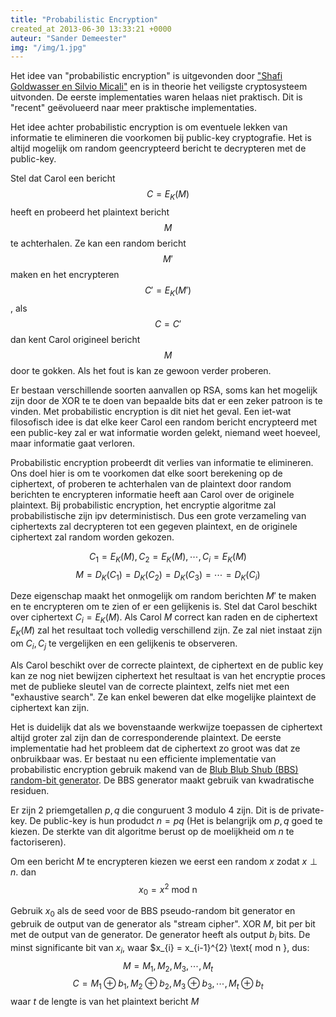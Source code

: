 ```yaml
---
title: "Probabilistic Encryption"
created_at 2013-06-30 13:33:21 +0000
auteur: "Sander Demeester"
img: "/img/1.jpg"
---
```


Het idee van "probabilistic encryption" is uitgevonden door ["Shafi Goldwasser en Silvio Micali"](http://people.csail.mit.edu/joanne/shafi-pubs.html) en is in theorie het veiligste cryptosysteem uitvonden. De eerste implementaties waren helaas niet praktisch. Dit is "recent" geëvolueerd naar meer praktische implementaties.

Het idee achter probabilistic encryption is om eventuele lekken van informatie te elimineren die voorkomen bij public-key cryptografie. Het is altijd mogelijk om random geencrypteerd bericht te decrypteren met de public-key.

Stel dat Carol een bericht <notextile>$$C = E_{K}(M)$$</notextile> heeft en probeerd het plaintext bericht <notextile>$$M$$</notextile> te achterhalen. Ze kan een random bericht <notextile>$$M'$$</notextile> maken en het encrypteren <notextile>$$C' = E_{K}(M')$$</notextile>, als <notextile>$$C = C'$$</notextile> dan kent Carol origineel bericht <notextile>$$M$$</notextile> door te gokken. Als het fout is kan ze gewoon verder proberen.

Er bestaan verschillende soorten aanvallen op RSA, soms kan het mogelijk zijn door de XOR te te doen van bepaalde bits dat er een zeker patroon is te vinden. Met probabilistic encryption is dit niet het geval. Een iet-wat filosofisch idee is dat elke keer Carol een random bericht encrypteerd met een public-key zal er wat informatie worden gelekt, niemand weet hoeveel, maar informatie gaat verloren.

Probabilistic encryption probeerdt dit verlies van informatie te elimineren. Ons doel hier is om te voorkomen dat elke soort berekening op de ciphertext, of proberen te achterhalen van de plaintext door random berichten te encrypteren informatie heeft aan Carol over de originele plaintext. Bij  probabilistic encryption, het encryptie algoritme zal probabilistische zijn ipv deterministisch. Dus een grote verzameling van ciphertexts zal decrypteren tot een gegeven plaintext, en de originele ciphertext zal random worden gekozen.

<notextfile>$$
C_{1} = E_{K}(M), C_{2} = E_{K}(M),\cdots, C_{i} = E_{K}(M)
$$<notextile>
<notextile>$$
M = D_{K}(C_{1}) = D_{K}(C_{2}) = D_{K}(C_{3}) = \cdots = D_{K}(C_{i})
$$<notextile>

Deze eigenschap maakt het onmogelijk om random berichten <notextile>$M'$</notextile> te maken en te encrypteren om te zien of er een gelijkenis is.
Stel dat Carol beschikt over ciphertext <notextile>$C_{i} = E_{K}(M)$</notextile>. Als Carol <notextile>$M$</notextile> correct kan raden en de ciphertext <notextile>$E_{K}(M)$</notextile> zal het resultaat toch volledig verschillend zijn. Ze zal niet instaat zijn om <notextile>$C_{i},C_{j}$</notextile> te vergelijken en een gelijkenis te observeren.

Als Carol beschikt over de correcte plaintext, de ciphertext en de public key kan ze nog niet bewijzen ciphertext het resultaat is van het encryptie proces met de publieke sleutel van de correcte plaintext, zelfs niet met een "exhaustive search". Ze kan enkel beweren dat elke mogelijke plaintext de ciphertext kan zijn.

Het is duidelijk dat als we bovenstaande werkwijze toepassen de ciphertext altijd groter zal zijn dan de corresponderende plaintext. De eerste implementatie had het probleem dat de ciphertext zo groot was dat ze onbruikbaar was. Er bestaat nu een efficiente implementatie van probabilistic encryption gebruik makend van de [Blub Blub Shub (BBS) random-bit generator](https://dl.acm.org/citation.cfm?id=19501). De BBS generator maakt gebruik van kwadratische residuen.

Er zijn 2 priemgetallen <notextile>$p,q$</notextile> die conguruent 3 modulo 4 zijn. Dit is de private-key. De public-key is hun produdct <notextile>$n = pq$</notextile> (Het is belangrijk om <notextile>$p,q$</notextile> goed te kiezen. De sterkte van dit algoritme berust op de moelijkheid om <notextile>$n$</notextile> te factoriseren).

Om een bericht <notextile>$M$</notextile> te encrypteren kiezen we eerst een random <notextile>$x$</notextile> zodat <notextile>$x \perp n$</notextile>.
dan
<notextile>
$$
x_{0} = x^{2} \text{ mod n }
$$
</notextile>

Gebruik <notextile>$x_{0}$</notextile> als de seed voor de BBS pseudo-random bit generator en gebruik de output van de generator als "stream cipher".
XOR <notextile>$M$</notextile>, bit per bit met de output van de generator. De generator heeft als output <notextile>$b_{i}$</notextile> bits. De minst significante bit van <notextile>$x_{i}$</notextile>, waar <notextile>$x_{i} = x_{i-1}^{2} \text{ mod n }, dus:
<notextile>
$$
M = M_{1}, M_{2}, M_{3},\cdots,M_{t}
$$
$$
C = M_{1} \oplus b_{1}, M_{2} \oplus b_{2}, M_{3} \oplus b_{3},\cdots,M_{t} \oplus b_{t}
$$
</notextile>
waar <notextile>$t$</notextile> de lengte is van het plaintext bericht <notextile>$M$</notextile>





